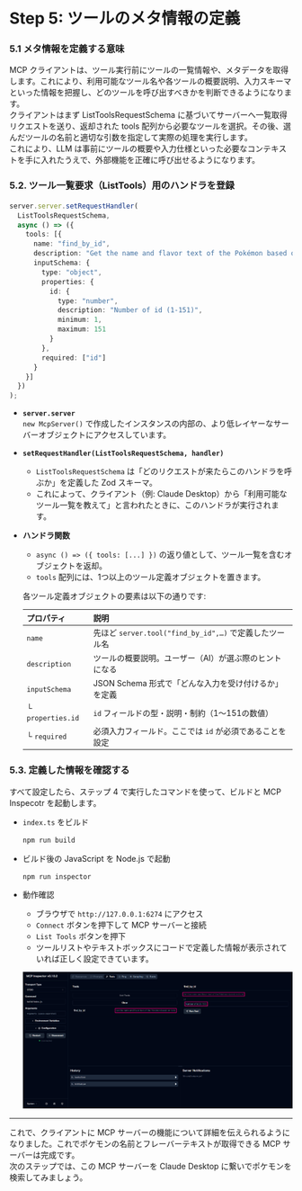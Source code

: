 # Step 5: ツールのメタ情報の定義

### 5.1 メタ情報を定義する意味
  MCP クライアントは、ツール実行前にツールの一覧情報や、メタデータを取得します。これにより、利用可能なツール名や各ツールの概要説明、入力スキーマといった情報を把握し、どのツールを呼び出すべきかを判断できるようになります。  
  クライアントはまず ListToolsRequestSchema に基づいてサーバーへ一覧取得リクエストを送り、返却された tools 配列から必要なツールを選択。その後、選んだツールの名前と適切な引数を指定して実際の処理を実行します。  
  これにより、LLM は事前にツールの概要や入力仕様といった必要なコンテキストを手に入れたうえで、外部機能を正確に呼び出せるようになります。

### 5.2. ツール一覧要求（ListTools）用のハンドラを登録

```ts
server.server.setRequestHandler(
  ListToolsRequestSchema,
  async () => ({
    tools: [{
      name: "find_by_id",
      description: "Get the name and flavor text of the Pokémon based on its id.",
      inputSchema: {
        type: "object",
        properties: {
          id: {
            type: "number",
            description: "Number of id (1-151)",
            minimum: 1,
            maximum: 151
          }
        },
        required: ["id"]
      }
    }]
  })
);
```

- **`server.server`**  
  `new McpServer()` で作成したインスタンスの内部の、より低レイヤーなサーバーオブジェクトにアクセスしています。  
- **`setRequestHandler(ListToolsRequestSchema, handler)`**  
  - `ListToolsRequestSchema` は「どのリクエストが来たらこのハンドラを呼ぶか」を定義した Zod スキーマ。  
  - これによって、クライアント（例: Claude Desktop）から「利用可能なツール一覧を教えて」と言われたときに、このハンドラが実行されます。  
- **ハンドラ関数**  
  - `async () => ({ tools: [...] })` の返り値として、ツール一覧を含むオブジェクトを返却。  
  - `tools` 配列には、1つ以上のツール定義オブジェクトを置きます。

  各ツール定義オブジェクトの要素は以下の通りです:

  | プロパティ         | 説明                                                      |
  |--------------------|-----------------------------------------------------------|
  | `name`             | 先ほど `server.tool("find_by_id",…)` で定義したツール名   |
  | `description`      | ツールの概要説明。ユーザー（AI）が選ぶ際のヒントになる    |
  | `inputSchema`      | JSON Schema 形式で「どんな入力を受け付けるか」を定義      |
  | └ `properties.id`  | `id` フィールドの型・説明・制約（1〜151の数値）           |
  | └ `required`       | 必須入力フィールド。ここでは `id` が必須であることを設定  |

### 5.3. 定義した情報を確認する

  すべて設定したら、ステップ 4 で実行したコマンドを使って、ビルドと MCP Inspecotr を起動します。
  
  - `index.ts` をビルド
  
    ```bash
    npm run build
    ```

  - ビルド後の JavaScript を Node.js で起動

    ```bash
    npm run inspector
    ```
 
  - 動作確認

    - ブラウザで `http://127.0.0.1:6274` にアクセス
    - `Connect` ボタンを押下して MCP サーバーと接続
    - `List Tools` ボタンを押下
    - ツールリストやテキストボックスにコードで定義した情報が表示されていれば正しく設定できています。

    ![step5](./img/step5.png)

---

これで、クライアントに MCP サーバーの機能について詳細を伝えられるようになりました。これでポケモンの名前とフレーバーテキストが取得できる MCP サーバーは完成です。  
次のステップでは、この MCP サーバーを Claude Desktop に繋いでポケモンを検索してみましょう。
